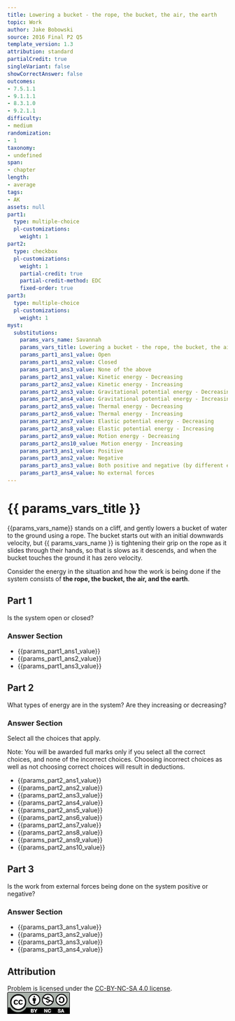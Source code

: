 ```yaml
---
title: Lowering a bucket - the rope, the bucket, the air, the earth
topic: Work
author: Jake Bobowski
source: 2016 Final P2 Q5
template_version: 1.3
attribution: standard
partialCredit: true
singleVariant: false
showCorrectAnswer: false
outcomes:
- 7.5.1.1
- 9.1.1.1
- 8.3.1.0
- 9.2.1.1
difficulty:
- medium
randomization:
- 1
taxonomy:
- undefined
span:
- chapter
length:
- average
tags:
- AK
assets: null
part1:
  type: multiple-choice
  pl-customizations:
    weight: 1
part2:
  type: checkbox
  pl-customizations:
    weight: 1
    partial-credit: true
    partial-credit-method: EDC
    fixed-order: true
part3:
  type: multiple-choice
  pl-customizations:
    weight: 1
myst:
  substitutions:
    params_vars_name: Savannah
    params_vars_title: Lowering a bucket - the rope, the bucket, the air, the earth
    params_part1_ans1_value: Open
    params_part1_ans2_value: Closed
    params_part1_ans3_value: None of the above
    params_part2_ans1_value: Kinetic energy - Decreasing
    params_part2_ans2_value: Kinetic energy - Increasing
    params_part2_ans3_value: Gravitational potential energy - Decreasing
    params_part2_ans4_value: Gravitational potential energy - Increasing
    params_part2_ans5_value: Thermal energy - Decreasing
    params_part2_ans6_value: Thermal energy - Increasing
    params_part2_ans7_value: Elastic potential energy - Decreasing
    params_part2_ans8_value: Elastic potential energy - Increasing
    params_part2_ans9_value: Motion energy - Decreasing
    params_part2_ans10_value: Motion energy - Increasing
    params_part3_ans1_value: Positive
    params_part3_ans2_value: Negative
    params_part3_ans3_value: Both positive and negative (by different external forces)
    params_part3_ans4_value: No external forces
---
```

# {{ params_vars_title }}
{{params_vars_name}} stands on a cliff, and gently lowers a bucket of water to the ground using a rope.
The bucket starts out with an initial downwards velocity, but {{ params_vars_name }} is tightening their grip on the rope as it slides through their hands, so that is slows as it descends, and when the bucket touches the ground it has zero velocity.

Consider the energy in the situation and how the work is being done if the system consists of **the rope, the bucket, the air, and the earth**.

## Part 1

Is the system open or closed?

### Answer Section

- {{params_part1_ans1_value}}
- {{params_part1_ans2_value}}
- {{params_part1_ans3_value}}

## Part 2

What types of energy are in the system? Are they increasing or decreasing?

### Answer Section

Select all the choices that apply.

Note: You will be awarded full marks only if you select all the correct choices, and none of the incorrect choices. Choosing incorrect choices as well as not choosing correct choices will result in deductions.

- {{params_part2_ans1_value}}
- {{params_part2_ans2_value}}
- {{params_part2_ans3_value}}
- {{params_part2_ans4_value}}
- {{params_part2_ans5_value}}
- {{params_part2_ans6_value}}
- {{params_part2_ans7_value}}
- {{params_part2_ans8_value}}
- {{params_part2_ans9_value}}
- {{params_part2_ans10_value}}

## Part 3

Is the work from external forces being done on the system positive or negative?

### Answer Section

- {{params_part3_ans1_value}}
- {{params_part3_ans2_value}}
- {{params_part3_ans3_value}}
- {{params_part3_ans4_value}}

## Attribution

Problem is licensed under the [CC-BY-NC-SA 4.0 license](https://creativecommons.org/licenses/by-nc-sa/4.0/).<br> ![The Creative Commons 4.0 license requiring attribution-BY, non-commercial-NC, and share-alike-SA license.](https://raw.githubusercontent.com/firasm/bits/master/by-nc-sa.png)